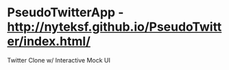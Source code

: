 # PseudoTwitterApp - http://nyteksf.github.io/PseudoTwitter/index.html/
Twitter Clone w/ Interactive Mock UI

